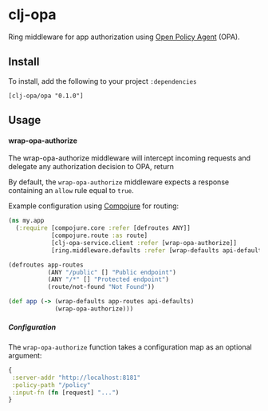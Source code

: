 # clj-opa

Ring middleware for app authorization using [Open Policy Agent](https://www.openpolicyagent.org/) (OPA). 

## Install

To install, add the following to your project `:dependencies`

```
[clj-opa/opa "0.1.0"]
```

## Usage

#### wrap-opa-authorize

The wrap-opa-authorize middleware will intercept incoming requests and delegate any authorization decision to OPA, return 

By default, the `wrap-opa-authorize` middleware expects a response containing an `allow` rule equal to `true`.

Example configuration using [Compojure](https://github.com/weavejester/compojure) for routing:

```clojure
(ns my.app
  (:require [compojure.core :refer [defroutes ANY]]
            [compojure.route :as route]
            [clj-opa-service.client :refer [wrap-opa-authorize]]
            [ring.middleware.defaults :refer [wrap-defaults api-defaults]]))

(defroutes app-routes 
           (ANY "/public" [] "Public endpoint")
           (ANY "/*" [] "Protected endpoint")
           (route/not-found "Not Found"))

(def app (-> (wrap-defaults app-routes api-defaults)
             (wrap-opa-authorize)))
```

##### Configuration

The `wrap-opa-authorize` function takes a configuration map as an optional argument:

```clojure
{
 :server-addr "http://localhost:8181"
 :policy-path "/policy"
 :input-fn (fn [request] "...")
}
```
